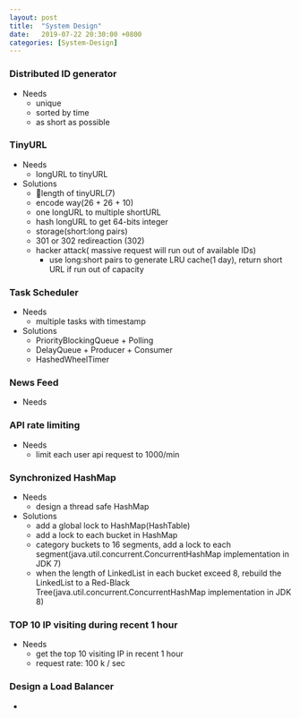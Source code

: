 ```yaml
---
layout: post
title:  "System Design"
date:   2019-07-22 20:30:00 +0800
categories: [System-Design]
---
```

### Distributed ID generator
- Needs
    - unique
    - sorted by time
    - as short as possible

### TinyURL 
- Needs
    - longURL to tinyURL
- Solutions
    - length of tinyURL(7)
    - encode way(26 + 26 + 10)
    - one longURL to multiple shortURL
    - hash longURL to get 64-bits integer
    - storage(short:long pairs)
    - 301 or 302 redireaction (302)
    - hacker attack( massive request will run out of available IDs)
        - use long:short pairs to generate LRU cache(1 day), return short URL if run out of capacity

### Task Scheduler
- Needs 
    - multiple tasks with timestamp
- Solutions
    - PriorityBlockingQueue + Polling
    - DelayQueue + Producer + Consumer
    - HashedWheelTimer
### News Feed
- Needs

### API rate limiting
- Needs
    - limit each user api request to 1000/min

### Synchronized HashMap
- Needs 
    - design a thread safe HashMap
- Solutions
    - add a global lock to HashMap(HashTable)
    - add a lock to each bucket in HashMap
    - category buckets to 16 segments, add a lock to each segment(java.util.concurrent.ConcurrentHashMap implementation in JDK 7)
    - when the length of LinkedList in each bucket exceed 8, rebuild the LinkedList to a Red-Black Tree(java.util.concurrent.ConcurrentHashMap implementation in JDK 8)

### TOP 10 IP visiting during recent 1 hour
- Needs
    - get the top 10 visiting IP in recent 1 hour
    - request rate: 100 k / sec
### Design a Load Balancer
- 